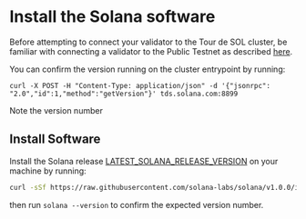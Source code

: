 # Install the Solana software

Before attempting to connect your validator to the Tour de SOL cluster, be familiar with connecting a validator to the Public Testnet as described [here](../../../running-validator/README.md).

You can confirm the version running on the cluster entrypoint by running:

```text
curl -X POST -H "Content-Type: application/json" -d '{"jsonrpc": "2.0","id":1,"method":"getVersion"}' tds.solana.com:8899
```

Note the version number

## Install Software

Install the Solana release [LATEST_SOLANA_RELEASE_VERSION](https://github.com/solana-labs/solana/releases/tag/LATEST_SOLANA_RELEASE_VERSION) on your machine by running:

```bash
curl -sSf https://raw.githubusercontent.com/solana-labs/solana/v1.0.0/install/solana-install-init.sh | sh -s - LATEST_SOLANA_RELEASE_VERSION
```

then run `solana --version` to confirm the expected version number.
